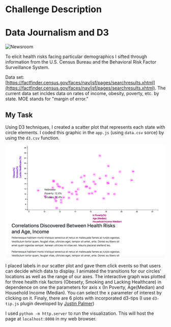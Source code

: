 # Challenge Description
# Data Journalism and D3

![Newsroom](https://media.giphy.com/media/v2xIous7mnEYg/giphy.gif)


To elicit health risks facing particular demographics I sifted through information from the U.S. Census Bureau and the Behavioral Risk Factor Surveillance System.

Data set: [https://factfinder.census.gov/faces/nav/jsf/pages/searchresults.xhtml](https://factfinder.census.gov/faces/nav/jsf/pages/searchresults.xhtml). The current data set incldes data on rates of income, obesity, poverty, etc. by state. MOE stands for "margin of error."

## My Task

Using D3 techniques, I created a scatter plot that represents each state with circle elements. I coded this graphic in the `app.js`  (using `data.csv` sorce) by using the `d3.csv` function. 

![scatter](Images/final.png)

I placed labels in our scatter plot and gave them click events so that users can decide which data to display. I animated the transitions for our circles' locations as well as the range of our axes. The interactive graph was plotted for three health risk factors (Obesety, Smoking and Lacking Healthcare) in dependence on one the parameters for axis x (In Poverty, Age(Median) and Household Income (Median). You can select the x parameter of interest by clicking on it. Finaly, there are 6 plots with incorporated d3-tips (I use `d3-tip.js` plugin developed by [Justin Palmer](https://github.com/Caged))

I used `python -m http.server` to run the visualization. This will host the page at `localhost:8000` in my web browser.
